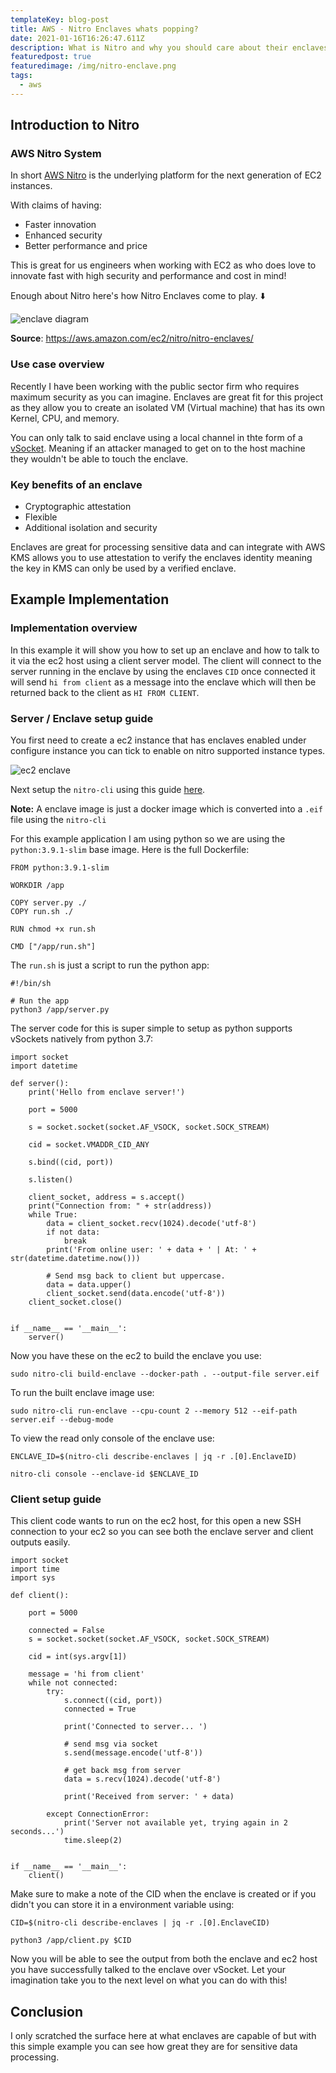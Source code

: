 ```yaml
---
templateKey: blog-post
title: AWS - Nitro Enclaves whats popping?
date: 2021-01-16T16:26:47.611Z
description: What is Nitro and why you should care about their enclaves.
featuredpost: true
featuredimage: /img/nitro-enclave.png
tags:
  - aws
---
```


## Introduction to Nitro

### AWS Nitro System

In short [AWS Nitro](https://aws.amazon.com/ec2/nitro/) is the underlying platform for the next generation of EC2 instances.

With claims of having:

- Faster innovation
- Enhanced security
- Better performance and price

This is great for us engineers when working with EC2 as who does love to innovate fast with high security and performance and cost in mind!

Enough about Nitro here's how Nitro Enclaves come to play. ⬇️

![enclave diagram](/img/nitro-enclave.png)

**Source**: <https://aws.amazon.com/ec2/nitro/nitro-enclaves/>

### Use case overview

Recently I have been working with the public sector firm who requires maximum security as you can imagine. Enclaves are great fit for this project as they allow you to create an isolated VM (Virtual machine) that has its own Kernel, CPU, and memory.

You can only talk to said enclave using a local channel in thte form of a [vSocket](https://vdc-repo.vmware.com/vmwb-repository/dcr-public/c509579b-fc98-4ec2-bf0c-cadaebc51017/f572d815-0e80-4448-a354-dff39a1d545e/doc/vsockAbout.3.2.html). Meaning if an attacker managed to get on to the host machine they wouldn't be able to touch the enclave.

### Key benefits of an enclave

- Cryptographic attestation
- Flexible
- Additional isolation and security

Enclaves are great for processing sensitive data and can integrate with AWS KMS allows you to use attestation to verify the enclaves identity meaning the key in KMS can only be used by a verified enclave.

## Example Implementation

### Implementation overview

In this example it will show you how to set up an enclave and how to talk to it via the ec2 host using a client server model. The client will connect to the server running in the enclave by using the enclaves `CID` once connected it will send `hi from client` as a message into the enclave which will then be returned back to the client as `HI FROM CLIENT`.

### Server / Enclave setup guide

You first need to create a ec2 instance that has enclaves enabled under configure instance you can tick to enable on nitro supported instance types.

![ec2 enclave](/img/ec2-enclave.PNG)

Next setup the `nitro-cli` using this guide [here](https://docs.aws.amazon.com/enclaves/latest/user/nitro-enclave-cli-install.html).

**Note:** A enclave image is just a docker image which is converted into a `.eif` file using the `nitro-cli`

For this example application I am using python so we are using the `python:3.9.1-slim` base image. Here is the full Dockerfile:

```
FROM python:3.9.1-slim

WORKDIR /app

COPY server.py ./
COPY run.sh ./

RUN chmod +x run.sh

CMD ["/app/run.sh"]
```

The `run.sh` is just a script to run the python app:

```
#!/bin/sh

# Run the app
python3 /app/server.py
```

The server code for this is super simple to setup as python supports vSockets natively from python 3.7:

```
import socket
import datetime

def server():
    print('Hello from enclave server!')

    port = 5000

    s = socket.socket(socket.AF_VSOCK, socket.SOCK_STREAM)

    cid = socket.VMADDR_CID_ANY

    s.bind((cid, port))

    s.listen()

    client_socket, address = s.accept()
    print("Connection from: " + str(address))
    while True:
        data = client_socket.recv(1024).decode('utf-8')
        if not data:
            break
        print('From online user: ' + data + ' | At: ' + str(datetime.datetime.now()))

        # Send msg back to client but uppercase.
        data = data.upper()
        client_socket.send(data.encode('utf-8'))
    client_socket.close()


if __name__ == '__main__':
    server()
```

Now you have these on the ec2 to build the enclave you use:

```
sudo nitro-cli build-enclave --docker-path . --output-file server.eif
```

To run the built enclave image use:

```
sudo nitro-cli run-enclave --cpu-count 2 --memory 512 --eif-path server.eif --debug-mode
```

To view the read only console of the enclave use:

```
ENCLAVE_ID=$(nitro-cli describe-enclaves | jq -r .[0].EnclaveID)

nitro-cli console --enclave-id $ENCLAVE_ID
```

### Client setup guide

This client code wants to run on the ec2 host, for this open a new SSH connection to your ec2 so you can see both the enclave server and client outputs easily.

```
import socket
import time
import sys

def client():

    port = 5000

    connected = False
    s = socket.socket(socket.AF_VSOCK, socket.SOCK_STREAM)

    cid = int(sys.argv[1])

    message = 'hi from client'
    while not connected:
        try:
            s.connect((cid, port))
            connected = True

            print('Connected to server... ')

            # send msg via socket
            s.send(message.encode('utf-8'))

            # get back msg from server
            data = s.recv(1024).decode('utf-8')

            print('Received from server: ' + data)

        except ConnectionError:
            print('Server not available yet, trying again in 2 seconds...')
            time.sleep(2)


if __name__ == '__main__':
    client()
```

Make sure to make a note of the CID when the enclave is created or if you didn't you can store it in a environment variable using:

```
CID=$(nitro-cli describe-enclaves | jq -r .[0].EnclaveCID)

python3 /app/client.py $CID
```

Now you will be able to see the output from both the enclave and ec2 host you have successfully talked to the enclave over vSocket. Let your imagination take you to the next level on what you can do with this!

## Conclusion

I only scratched the surface here at what enclaves are capable of but with this simple example you can see how great they are for sensitive data processing.
